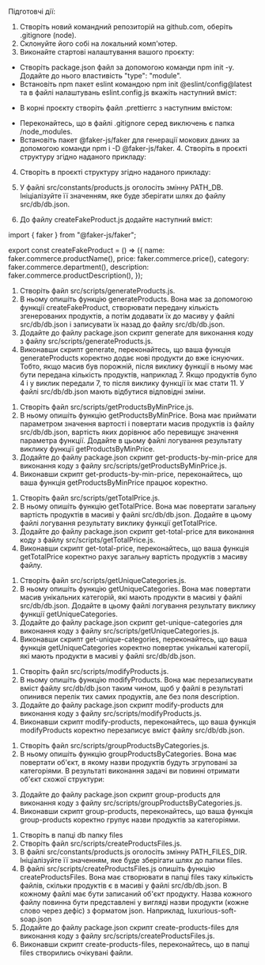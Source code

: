 Підготовчі дії:

1. Створіть новий командний репозиторій на github.com, оберіть .gitignore (node).
2. Склонуйте його собі на локальний комп'ютер.
3. Виконайте стартові налаштування вашого проєкту:

- Створіть package.json файл за допомогою команди npm init -y. Додайте до нього властивість "type": "module".
- Встановіть npm пакет eslint командою npm init @eslint/config@latest та в файлі налаштувань eslint.config.js вкажіть наступний вміст:

<!-- import globals from "globals";
import pluginJs from "@eslint/js";

export default [
pluginJs.configs.recommended,
{
files: ["src/**/*.js"],
languageOptions: { globals: globals.node },
rules: {
semi: "error",
"no-unused-vars": "off",
"no-undef": "error",
},
},
]; -->

- В корні проєкту створіть файл .prettierrc з наступним вмістом:

<!-- {
"semi": true,
"singleQuote": true,
"trailingComma": "all",
"printWidth": 80
} -->

- Переконайтесь, що в файлі .gitignore серед виключень є папка /node_modules.
- Встановіть пакет @faker-js/faker для генерації мокових даних за допомогою команди npm i -D @faker-js/faker. 4. Створіть в проєкті структуру згідно наданого прикладу:

4. Створіть в проєкті структуру згідно наданого прикладу:

5. У файлі src/constants/products.js оголосіть змінну PATH_DB. Ініціалізуйте її значенням, яке буде зберігати шлях до файлу src/db/db.json.

6. До файлу createFakeProduct.js додайте наступний вміст:

import { faker } from "@faker-js/faker";

export const createFakeProduct = () => ({
name: faker.commerce.productName(),
price: faker.commerce.price(),
category: faker.commerce.department(),
description: faker.commerce.productDescription(),
});

<!-- TODO Задача 1 -->

1. Створіть файл src/scripts/generateProducts.js.
2. В ньому опишіть функцію generateProducts. Вона має за допомогою функції createFakeProduct, створювати передану кількість згенерованих продуктів, а потім додавати їх до масиву у файлі src/db/db.json і записувати їх назад до файлу src/db/db.json.
3. Додайте до файлу package.json скрипт generate для виконання коду з файлу src/scripts/generateProducts.js.
4. Виконавши скрипт generate, переконайтесь, що ваша функція generateProducts коректно додає нові продукти до вже існуючих. Тобто, якщо масив був порожній, після виклику функції в ньому має бути передана кількість продуктів, наприклад 7. Якщо продуктів було 4 і у виклик передали 7, то після виклику функції їх має стати 11. У файлі src/db/db.json мають відбутися відповідні зміни.

<!--TODO Задача 2 -->

1. Створіть файл src/scripts/getProductsByMinPrice.js.
2. В ньому опишіть функцію getProductsByMinPrice. Вона має приймати параметром значення вартості і повертати масив продуктів із файлу src/db/db.json, вартість яких дорівнює або перевищує значення параметра функції. Додайте в цьому файлі логування результату виклику функції getProductsByMinPrice.
3. Додайте до файлу package.json скрипт get-products-by-min-price для виконання коду з файлу src/scripts/getProductsByMinPrice.js.
4. Виконавши скрипт get-products-by-min-price, переконайтесь, що ваша функція getProductsByMinPrice працює коректно.

<!--TODO  Задача 3 -->

1. Створіть файл src/scripts/getTotalPrice.js.
2. В ньому опишіть функцію getTotalPrice. Вона має повертати загальну вартість продуктів в масиві у файлі src/db/db.json. Додайте в цьому файлі логування результату виклику функції getTotalPrice.
3. Додайте до файлу package.json скрипт get-total-price для виконання коду з файлу src/scripts/getTotalPrice.js.
4. Виконавши скрипт get-total-price, переконайтесь, що ваша функція getTotalPrice коректно рахує загальну вартість продуктів з масиву файлу.

<!--TODO  Задача 4 -->

1. Створіть файл src/scripts/getUniqueCategories.js.
2. В ньому опишіть функцію getUniqueCategories. Вона має повертати масив унікальних категорій, які мають продукти в масиві у файлі src/db/db.json. Додайте в цьому файлі логування результату виклику функції getUniqueCategories.
3. Додайте до файлу package.json скрипт get-unique-categories для виконання коду з файлу src/scripts/getUniqueCategories.js.
4. Виконавши скрипт get-unique-categories, переконайтесь, що ваша функція getUniqueCategories коректно повертає унікальні категорії, які мають продукти в масиві у файлі src/db/db.json.

<!--TODO  Задача 5 -->

1. Створіть файл src/scripts/modifyProducts.js.
2. В ньому опишіть функцію modifyProducts. Вона має перезаписувати вміст файлу src/db/db.json таким чином, щоб у файлі в результаті опинився перелік тих самих продуктів, але без поля description.
3. Додайте до файлу package.json скрипт modify-products для виконання коду з файлу src/scripts/modifyProducts.js.
4. Виконавши скрипт modify-products, переконайтесь, що ваша функція modifyProducts коректно перезаписує вміст файлу src/db/db.json.

<!--TODO  Задача 6 -->

1. Створіть файл src/scripts/groupProductsByCategories.js.
2. В ньому опишіть функцію groupProductsByCategories. Вона має повертати об'єкт, в якому назви продуктів будуть згруповані за категоріями. В результаті виконання задачі ви повинні отримати об'єкт схожої структури:
<!-- {
category1: [name1, name3, name5],
category2: [name2, name7],
category3: [name4, name6],
} -->

3. Додайте до файлу package.json скрипт group-products для виконання коду з файлу src/scripts/groupProductsByCategories.js.
4. Виконавши скрипт group-products, переконайтесь, що ваша функція group-products коректно групує назви продуктів за категоріями.

<!--TODO  Задача 7 -->

1. Створіть в папці db папку files
2. Створіть файл src/scripts/createProductsFiles.js.
3. В файлі src/constants/products.js оголосіть змінну PATH_FILES_DIR. Ініціалізуйте її значенням, яке буде зберігати шлях до папки files.
4. В файлі src/scripts/createProductsFiles.js опишіть функцію createProductsFiles. Вона має створювати в папці files таку кількість файлів, скільки продуктів є в масиві у файлі src/db/db.json. В кожному файлі має бути записаний об'єкт продукту. Назва кожного файлу повинна бути представлені у вигляді назви продукти (кожне слово через дефіс) з форматом json. Наприклад, luxurious-soft-soap.json
5. Додайте до файлу package.json скрипт create-products-files для виконання коду з файлу src/scripts/createProductsFiles.js.
6. Виконавши скрипт create-products-files, переконайтесь, що в папці files створились очікувані файли.
